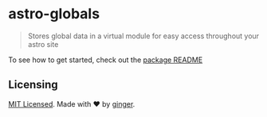# astro-globals

> Stores global data in a virtual module for easy access throughout your astro site

To see how to get started, check out the [package README](./package/README.md)

## Licensing

[MIT Licensed](./LICENSE). Made with ❤️ by [ginger](https://github.com/gingerchew).

